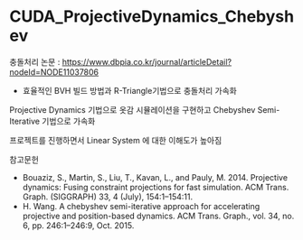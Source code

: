 # CUDA_ProjectiveDynamics_Chebyshev

충돌처리 논문 : https://www.dbpia.co.kr/journal/articleDetail?nodeId=NODE11037806
 - 효율적인 BVH 빌드 방법과 R-Triangle기법으로 충돌처리 가속화

Projective Dynamics 기법으로 옷감 시뮬레이션을 구현하고 Chebyshev Semi-Iterative 기법으로 가속화

프로젝트를 진행하면서 Linear System 에 대한 이해도가 높아짐

참고문헌
 - Bouaziz, S., Martin, S., Liu, T., Kavan, L., and Pauly, M. 2014. Projective dynamics: Fusing constraint projections for fast simulation. ACM Trans. Graph. (SIGGRAPH) 33, 4 (July), 154:1–154:11.
 - H. Wang. A chebyshev semi-iterative approach for accelerating projective and position-based dynamics. ACM Trans. Graph., vol. 34, no. 6, pp. 246:1–246:9, Oct. 2015.
